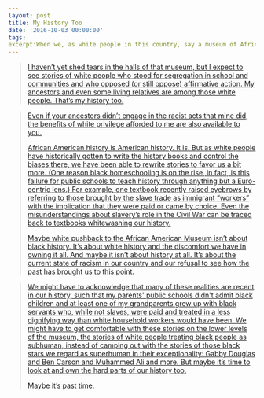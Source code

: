 ```yaml
---
layout: post
title: My History Too
date: '2016-10-03 00:00:00'
tags:
excerpt:When we, as white people in this country, say a museum of African American history doesn’t tell our stories too, we’re lying. It does. It just tells stories that don’t put us in the best light, stories that show our ancestors on the wrong side of history, stories that we’re simply not proud of.
---
```


> [I haven’t yet shed tears in the halls of that museum, but I expect to see stories of white people who stood for segregation in school and communities and who opposed (or still oppose) affirmative action. My ancestors and even some living relatives are among those white people. That’s my history too.](http://www.shannondingle.com/blog//maybe-white-pushback-against-the-african-american-history-museum-is-about-something-more)

> [Even if your ancestors didn’t engage in the racist acts that mine did, the benefits of white privilege afforded to me are also available to you.](http://www.shannondingle.com/blog//maybe-white-pushback-against-the-african-american-history-museum-is-about-something-more)
>
> [African American history is American history. It is. But as white people have historically gotten to write the history books and control the biases there, we have been able to rewrite stories to favor us a bit more. (One reason black homeschooling is on the rise, in fact, is this failure for public schools to teach history through anything but a Euro-centric lens.) For example, one textbook recently raised eyebrows by referring to those brought by the slave trade as immigrant “workers” with the implication that they were paid or came by choice. Even the misunderstandings about slavery’s role in the Civil War can be traced back to textbooks whitewashing our history.](http://www.shannondingle.com/blog//maybe-white-pushback-against-the-african-american-history-museum-is-about-something-more)
>
> [Maybe white pushback to the African American Museum isn’t about black history. It’s about white history and the discomfort we have in owning it all. And maybe it isn’t about history at all. It’s about the current state of racism in our country and our refusal to see how the past has brought us to this point.](http://www.shannondingle.com/blog//maybe-white-pushback-against-the-african-american-history-museum-is-about-something-more)

> [We might have to acknowledge that many of these realities are recent in our history, such that my parents' public schools didn't admit black children and at least one of my grandparents grew up with black servants who, while not slaves, were paid and treated in a less dignifying way than white household workers would have been. We might have to get comfortable with these stories on the lower levels of the museum, the stories of white people treating black people as subhuman, instead of camping out with the stories of those black stars we regard as superhuman in their exceptionality: Gabby Douglas and Ben Carson and Muhammed Ali and more. But maybe it’s time to look at and own the hard parts of our history too.](http://www.shannondingle.com/blog//maybe-white-pushback-against-the-african-american-history-museum-is-about-something-more)
>
> [Maybe it’s past time.](http://www.shannondingle.com/blog//maybe-white-pushback-against-the-african-american-history-museum-is-about-something-more)

